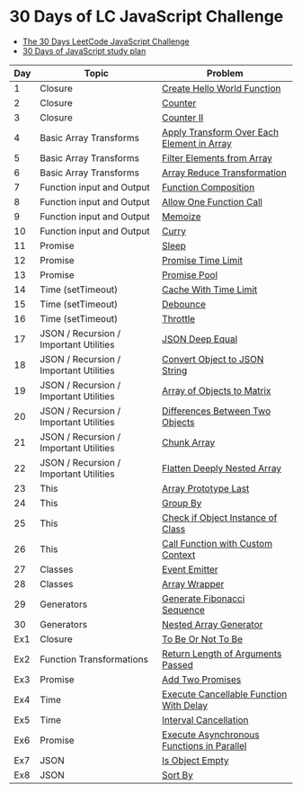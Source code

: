 # 30 Days of LC JavaScript Challenge

- [The 30 Days LeetCode JavaScript Challenge](https://leetcode.com/discuss/study-guide/3458761/)
- [30 Days of JavaScript study plan](https://leetcode.com/studyplan/30-days-of-javascript/)

| Day | Topic                                  | Problem                                                                                                                     |
| --- | -------------------------------------- | --------------------------------------------------------------------------------------------------------------------------- |
| 1   | Closure                                | [Create Hello World Function](./problems/Day1)                                                                              |
| 2   | Closure                                | [Counter](./problems/Day2)                                                                                                  |
| 3   | Closure                                | [Counter II](./problems/Day3)                                                                                               |
| 4   | Basic Array Transforms                 | [Apply Transform Over Each Element in Array](./problems/Day4)                                                               |
| 5   | Basic Array Transforms                 | [Filter Elements from Array](./problems/Day5)                                                                               |
| 6   | Basic Array Transforms                 | [Array Reduce Transformation](./problems/Day6)                                                                              |
| 7   | Function input and Output              | [Function Composition](./problems/Day7)                                                                                     |
| 8   | Function input and Output              | [Allow One Function Call](./problems/Day8)                                                                                  |
| 9   | Function input and Output              | [Memoize](./problems/Day9)                                                                                                  |
| 10  | Function input and Output              | [Curry](./problems/Day10)                                                                                                   |
| 11  | Promise                                | [Sleep](./problems/Day11)                                                                                                   |
| 12  | Promise                                | [Promise Time Limit](./problems/Day12)                                                                                      |
| 13  | Promise                                | [Promise Pool](./problems/Day13)                                                                                            |
| 14  | Time (setTimeout)                      | [Cache With Time Limit](./problems/Day14)                                                                                   |
| 15  | Time (setTimeout)                      | [Debounce](./problems/Day15)                                                                                                |
| 16  | Time (setTimeout)                      | [Throttle](./problems/Day16)                                                                                                |
| 17  | JSON / Recursion / Important Utilities | [JSON Deep Equal](./problems/Day17)                                                                                         |
| 18  | JSON / Recursion / Important Utilities | [Convert Object to JSON String](./problems/Day18)                                                                           |
| 19  | JSON / Recursion / Important Utilities | [Array of Objects to Matrix](./problems/Day19)                                                                              |
| 20  | JSON / Recursion / Important Utilities | [Differences Between Two Objects](./problems/Day20)                                                                         |
| 21  | JSON / Recursion / Important Utilities | [Chunk Array](./problems/Day21)                                                                                             |
| 22  | JSON / Recursion / Important Utilities | [Flatten Deeply Nested Array](./problems/Day22)                                                                             |
| 23  | This                                   | [Array Prototype Last](./problems/Day23)                                                                                    |
| 24  | This                                   | [Group By](./problems/Day24)                                                                                                |
| 25  | This                                   | [Check if Object Instance of Class](./problems/Day25)                                                                       |
| 26  | This                                   | [Call Function with Custom Context](./problems/Day26)                                                                       |
| 27  | Classes                                | [Event Emitter](./problems/Day27)                                                                                           |
| 28  | Classes                                | [Array Wrapper](./problems/Day28)                                                                                           |
| 29  | Generators                             | [Generate Fibonacci Sequence](./problems/Day29)                                                                             |
| 30  | Generators                             | [Nested Array Generator](./problems/Day30)                                                                                  |
| Ex1 | Closure                                | [To Be Or Not To Be](./problems/Extra/%5B2704%5D%20To%20Be%20Or%20Not%20To%20Be/)                                           |
| Ex2 | Function Transformations               | [Return Length of Arguments Passed](./problems/Extra/%5B2703%5D%20Return%20Length%20of%20Arguments%20Passed/)               |
| Ex3 | Promise                                | [Add Two Promises](./problems/Extra/%5B2723%5D%20Add%20Two%20Promises/)                                                     |
| Ex4 | Time                                   | [Execute Cancellable Function With Delay](./problems/Extra/%5B2715%5D%20Execute%20Cancellable%20Function%20With%20Delay/)   |
| Ex5 | Time                                   | [Interval Cancellation](./problems/Extra/%5B2725%5D%20Interval%20Cancellation/)                                             |
| Ex6 | Promise                                | [Execute Asynchronous Functions in Parallel](./problems/Extra/[2721]%20Execute%20Asynchronous%20Functions%20in%20Parallel/) |
| Ex7 | JSON                                   | [Is Object Empty](./problems/Extra/[2727]%20Is%20Object%20Empty/)                                                           |
| Ex8 | JSON                                   | [Sort By](./problems/Extra/[2724]%20Sort%20By/)                                                                             |
